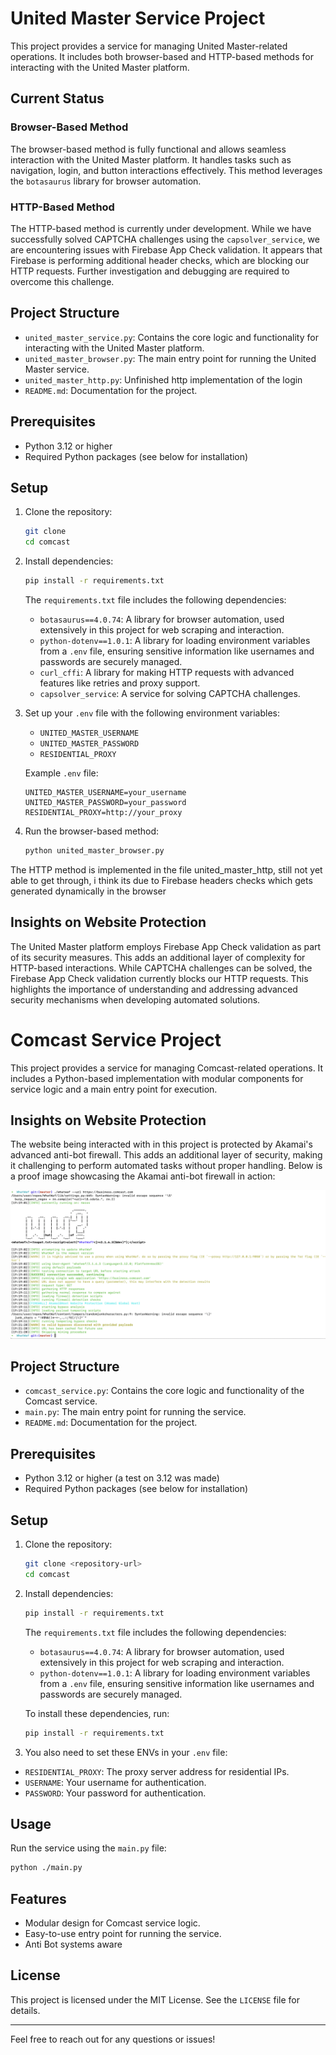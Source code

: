 # United Master Service Project

This project provides a service for managing United Master-related operations. It includes both browser-based and HTTP-based methods for interacting with the United Master platform.

## Current Status

### Browser-Based Method
The browser-based method is fully functional and allows seamless interaction with the United Master platform. It handles tasks such as navigation, login, and button interactions effectively. This method leverages the `botasaurus` library for browser automation.

### HTTP-Based Method
The HTTP-based method is currently under development. While we have successfully solved CAPTCHA challenges using the `capsolver_service`, we are encountering issues with Firebase App Check validation. It appears that Firebase is performing additional header checks, which are blocking our HTTP requests. Further investigation and debugging are required to overcome this challenge.

## Project Structure

- `united_master_service.py`: Contains the core logic and functionality for interacting with the United Master platform.
- `united_master_browser.py`: The main entry point for running the United Master service.
- `united_master_http.py`: Unfinished http implementation of the login
- `README.md`: Documentation for the project.

## Prerequisites

- Python 3.12 or higher
- Required Python packages (see below for installation)

## Setup

1. Clone the repository:
   ```bash
   git clone 
   cd comcast
   ```

2. Install dependencies:
   ```bash
   pip install -r requirements.txt
   ```

   The `requirements.txt` file includes the following dependencies:

   - `botasaurus==4.0.74`: A library for browser automation, used extensively in this project for web scraping and interaction.
   - `python-dotenv==1.0.1`: A library for loading environment variables from a `.env` file, ensuring sensitive information like usernames and passwords are securely managed.
   - `curl_cffi`: A library for making HTTP requests with advanced features like retries and proxy support.
   - `capsolver_service`: A service for solving CAPTCHA challenges.

3. Set up your `.env` file with the following environment variables:
   - `UNITED_MASTER_USERNAME`
   - `UNITED_MASTER_PASSWORD`
   - `RESIDENTIAL_PROXY`

   Example `.env` file:
   ```
   UNITED_MASTER_USERNAME=your_username
   UNITED_MASTER_PASSWORD=your_password
   RESIDENTIAL_PROXY=http://your_proxy
   ```

4. Run the browser-based method:
   ```bash
   python united_master_browser.py
   ```

The HTTP method is implemented in the file united_master_http, still not yet able to get through, i think its due to Firebase headers checks which gets generated dynamically in the browser

## Insights on Website Protection

The United Master platform employs Firebase App Check validation as part of its security measures. This adds an additional layer of complexity for HTTP-based interactions. While CAPTCHA challenges can be solved, the Firebase App Check validation currently blocks our HTTP requests. This highlights the importance of understanding and addressing advanced security mechanisms when developing automated solutions.





# Comcast Service Project

This project provides a service for managing Comcast-related operations. It includes a Python-based implementation with modular components for service logic and a main entry point for execution.

## Insights on Website Protection

The website being interacted with in this project is protected by Akamai's advanced anti-bot firewall. This adds an additional layer of security, making it challenging to perform automated tasks without proper handling. Below is a proof image showcasing the Akamai anti-bot firewall in action:

![Akamai Anti-Bot Firewall Proof](screenshot.png)



## Project Structure

- `comcast_service.py`: Contains the core logic and functionality of the Comcast service.
- `main.py`: The main entry point for running the service.
- `README.md`: Documentation for the project.

## Prerequisites

- Python 3.12 or higher (a test on 3.12 was made)
- Required Python packages (see below for installation)

## Setup

1. Clone the repository:
   ```bash
   git clone <repository-url>
   cd comcast
   ```

2. Install dependencies:
   ```bash
   pip install -r requirements.txt
   ```

   The `requirements.txt` file includes the following dependencies:

   - `botasaurus==4.0.74`: A library for browser automation, used extensively in this project for web scraping and interaction.
   - `python-dotenv==1.0.1`: A library for loading environment variables from a `.env` file, ensuring sensitive information like usernames and passwords are securely managed.

   To install these dependencies, run:
   ```bash
   pip install -r requirements.txt
   ```

3. You also need to set these ENVs in your `.env` file:

- `RESIDENTIAL_PROXY`: The proxy server address for residential IPs.
- `USERNAME`: Your username for authentication.
- `PASSWORD`: Your password for authentication.

## Usage

Run the service using the `main.py` file:
```bash
python ./main.py
```

## Features

- Modular design for Comcast service logic.
- Easy-to-use entry point for running the service.
- Anti Bot systems aware

## License

This project is licensed under the MIT License. See the `LICENSE` file for details.

---

Feel free to reach out for any questions or issues!